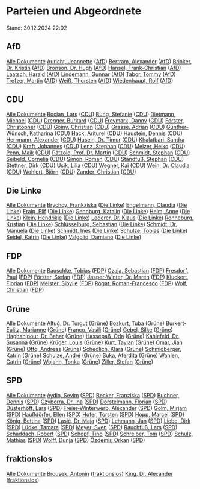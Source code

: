 # Parteien und Abgeordnete

Stand: 30.12.2024 22:02


## AfD

[Alle Dokumente](fraktion_afd.md)
[Auricht, Jeannette](autor_auricht_jeannette_afd.md) ([AfD](fraktion_afd.md))
[Bertram, Alexander](autor_bertram_alexander_afd.md) ([AfD](fraktion_afd.md))
[Brinker, Dr. Kristin](autor_brinker_dr_kristin_afd.md) ([AfD](fraktion_afd.md))
[Bronson, Dr. Hugh](autor_bronson_dr_hugh_afd.md) ([AfD](fraktion_afd.md))
[Hansel, Frank-Christian](autor_hansel_frank-christian_afd.md) ([AfD](fraktion_afd.md))
[Laatsch, Harald](autor_laatsch_harald_afd.md) ([AfD](fraktion_afd.md))
[Lindemann, Gunnar](autor_lindemann_gunnar_afd.md) ([AfD](fraktion_afd.md))
[Tabor, Tommy](autor_tabor_tommy_afd.md) ([AfD](fraktion_afd.md))
[Trefzer, Martin](autor_trefzer_martin_afd.md) ([AfD](fraktion_afd.md))
[Weiß, Thorsten](autor_weiss_thorsten_afd.md) ([AfD](fraktion_afd.md))
[Wiedenhaupt, Rolf](autor_wiedenhaupt_rolf_afd.md) ([AfD](fraktion_afd.md))

## CDU

[Alle Dokumente](fraktion_cdu.md)
[Bocian, Lars](autor_bocian_lars_cdu.md) ([CDU](fraktion_cdu.md))
[Bung, Stefanie](autor_bung_stefanie_cdu.md) ([CDU](fraktion_cdu.md))
[Dietmann, Michael](autor_dietmann_michael_cdu.md) ([CDU](fraktion_cdu.md))
[Dregger, Burkard](autor_dregger_burkard_cdu.md) ([CDU](fraktion_cdu.md))
[Freymark, Danny](autor_freymark_danny_cdu.md) ([CDU](fraktion_cdu.md))
[Förster, Christopher](autor_foerster_christopher_cdu.md) ([CDU](fraktion_cdu.md))
[Goiny, Christian](autor_goiny_christian_cdu.md) ([CDU](fraktion_cdu.md))
[Grasse, Adrian](autor_grasse_adrian_cdu.md) ([CDU](fraktion_cdu.md))
[Günther-Wünsch, Katharina](autor_guenther-wuensch_katharina_cdu.md) ([CDU](fraktion_cdu.md))
[Hack, Ariturel](autor_hack_ariturel_cdu.md) ([CDU](fraktion_cdu.md))
[Haustein, Dennis](autor_haustein_dennis_cdu.md) ([CDU](fraktion_cdu.md))
[Herrmann, Alexander](autor_herrmann_alexander_cdu.md) ([CDU](fraktion_cdu.md))
[Husein, Dr. Timur](autor_husein_dr_timur_cdu.md) ([CDU](fraktion_cdu.md))
[Khalatbari, Sandra](autor_khalatbari_sandra_cdu.md) ([CDU](fraktion_cdu.md))
[Kraft, Johannes](autor_kraft_johannes_cdu.md) ([CDU](fraktion_cdu.md))
[Lenz, Stephan](autor_lenz_stephan_cdu.md) ([CDU](fraktion_cdu.md))
[Melzer, Heiko](autor_melzer_heiko_cdu.md) ([CDU](fraktion_cdu.md))
[Penn, Maik](autor_penn_maik_cdu.md) ([CDU](fraktion_cdu.md))
[Pätzold, Prof. Dr. Martin](autor_paetzold_prof_dr_martin_cdu.md) ([CDU](fraktion_cdu.md))
[Schmidt, Stephan](autor_schmidt_stephan_cdu.md) ([CDU](fraktion_cdu.md))
[Seibeld, Cornelia](autor_seibeld_cornelia_cdu.md) ([CDU](fraktion_cdu.md))
[Simon, Roman](autor_simon_roman_cdu.md) ([CDU](fraktion_cdu.md))
[Standfuß, Stephan](autor_standfuss_stephan_cdu.md) ([CDU](fraktion_cdu.md))
[Stettner, Dirk](autor_stettner_dirk_cdu.md) ([CDU](fraktion_cdu.md))
[Usik, Lilia](autor_usik_lilia_cdu.md) ([CDU](fraktion_cdu.md))
[Wegner, Kai](autor_wegner_kai_cdu.md) ([CDU](fraktion_cdu.md))
[Wein, Dr. Claudia](autor_wein_dr_claudia_cdu.md) ([CDU](fraktion_cdu.md))
[Wohlert, Björn](autor_wohlert_bjoern_cdu.md) ([CDU](fraktion_cdu.md))
[Zander, Christian](autor_zander_christian_cdu.md) ([CDU](fraktion_cdu.md))

## Die Linke

[Alle Dokumente](fraktion_die_linke.md)
[Brychcy, Frankziska](autor_brychcy_frankziska_die_linke.md) ([Die Linke](fraktion_die_linke.md))
[Engelmann, Claudia](autor_engelmann_claudia_die_linke.md) ([Die Linke](fraktion_die_linke.md))
[Eralp, Elif](autor_eralp_elif_die_linke.md) ([Die Linke](fraktion_die_linke.md))
[Gennburg, Katalin](autor_gennburg_katalin_die_linke.md) ([Die Linke](fraktion_die_linke.md))
[Helm, Anne](autor_helm_anne_die_linke.md) ([Die Linke](fraktion_die_linke.md))
[Klein, Hendrikje](autor_klein_hendrikje_die_linke.md) ([Die Linke](fraktion_die_linke.md))
[Lederer, Dr. Klaus](autor_lederer_dr_klaus_die_linke.md) ([Die Linke](fraktion_die_linke.md))
[Ronneburg, Kristian](autor_ronneburg_kristian_die_linke.md) ([Die Linke](fraktion_die_linke.md))
[Schlüsselburg, Sebastian](autor_schluesselburg_sebastian_die_linke.md) ([Die Linke](fraktion_die_linke.md))
[Schmidt, Dr. Manuela](autor_schmidt_dr_manuela_die_linke.md) ([Die Linke](fraktion_die_linke.md))
[Schmidt, Ines](autor_schmidt_ines_die_linke.md) ([Die Linke](fraktion_die_linke.md))
[Schulze, Tobias](autor_schulze_tobias_die_linke.md) ([Die Linke](fraktion_die_linke.md))
[Seidel, Katrin](autor_seidel_katrin_die_linke.md) ([Die Linke](fraktion_die_linke.md))
[Valgolio, Damiano](autor_valgolio_damiano_die_linke.md) ([Die Linke](fraktion_die_linke.md))

## FDP

[Alle Dokumente](fraktion_fdp.md)
[Bauschke, Tobias](autor_bauschke_tobias_fdp.md) ([FDP](fraktion_fdp.md))
[Czaja, Sebastian](autor_czaja_sebastian_fdp.md) ([FDP](fraktion_fdp.md))
[Fresdorf, Paul](autor_fresdorf_paul_fdp.md) ([FDP](fraktion_fdp.md))
[Förster, Stefan](autor_foerster_stefan_fdp.md) ([FDP](fraktion_fdp.md))
[Jasper-Winter, Dr. Maren](autor_jasper-winter_dr_maren_fdp.md) ([FDP](fraktion_fdp.md))
[Kluckert, Florian](autor_kluckert_florian_fdp.md) ([FDP](fraktion_fdp.md))
[Meister, Sibylle](autor_meister_sibylle_fdp.md) ([FDP](fraktion_fdp.md))
[Rogat, Roman-Francesco](autor_rogat_roman-francesco_fdp.md) ([FDP](fraktion_fdp.md))
[Wolf, Christian](autor_wolf_christian_fdp.md) ([FDP](fraktion_fdp.md))

## Grüne

[Alle Dokumente](fraktion_gruene.md)
[Altuǧ, Dr. Turgut](autor_altug_dr_turgut_gruene.md) ([Grüne](fraktion_gruene.md))
[Bozkurt, Tuba](autor_bozkurt_tuba_gruene.md) ([Grüne](fraktion_gruene.md))
[Burkert-Eulitz, Marianne](autor_burkert-eulitz_marianne_gruene.md) ([Grüne](fraktion_gruene.md))
[Franco, Vasili](autor_franco_vasili_gruene.md) ([Grüne](fraktion_gruene.md))
[Gebel, Silke](autor_gebel_silke_gruene.md) ([Grüne](fraktion_gruene.md))
[Haghanipour, Dr. Bahar](autor_haghanipour_dr_bahar_gruene.md) ([Grüne](fraktion_gruene.md))
[Hassepaß, Oda](autor_hassepass_oda_gruene.md) ([Grüne](fraktion_gruene.md))
[Kahlefeld, Dr. Susanna](autor_kahlefeld_dr_susanna_gruene.md) ([Grüne](fraktion_gruene.md))
[Krüger, Louis](autor_krueger_louis_gruene.md) ([Grüne](fraktion_gruene.md))
[Kurt, Taylan](autor_kurt_taylan_gruene.md) ([Grüne](fraktion_gruene.md))
[Omar, Jian](autor_omar_jian_gruene.md) ([Grüne](fraktion_gruene.md))
[Otto, Andreas](autor_otto_andreas_gruene.md) ([Grüne](fraktion_gruene.md))
[Schedlich, Klara](autor_schedlich_klara_gruene.md) ([Grüne](fraktion_gruene.md))
[Schmidberger, Katrin](autor_schmidberger_katrin_gruene.md) ([Grüne](fraktion_gruene.md))
[Schulze, André](autor_schulze_andre_gruene.md) ([Grüne](fraktion_gruene.md))
[Suka, Aferdita](autor_suka_aferdita_gruene.md) ([Grüne](fraktion_gruene.md))
[Wahlen, Catrin](autor_wahlen_catrin_gruene.md) ([Grüne](fraktion_gruene.md))
[Wojahn, Tonka](autor_wojahn_tonka_gruene.md) ([Grüne](fraktion_gruene.md))
[Ziller, Stefan](autor_ziller_stefan_gruene.md) ([Grüne](fraktion_gruene.md))

## SPD

[Alle Dokumente](fraktion_spd.md)
[Aydin, Sevim](autor_aydin_sevim_spd.md) ([SPD](fraktion_spd.md))
[Becker, Franziska](autor_becker_franziska_spd.md) ([SPD](fraktion_spd.md))
[Buchner, Dennis](autor_buchner_dennis_spd.md) ([SPD](fraktion_spd.md))
[Czyborra, Dr. Ina](autor_czyborra_dr_ina_spd.md) ([SPD](fraktion_spd.md))
[Dörstelmann, Florian](autor_doerstelmann_florian_spd.md) ([SPD](fraktion_spd.md))
[Düsterhöft, Lars](autor_duesterhoeft_lars_spd.md) ([SPD](fraktion_spd.md))
[Freier-Winterwerb, Alexander](autor_freier-winterwerb_alexander_spd.md) ([SPD](fraktion_spd.md))
[Golm, Mirjam](autor_golm_mirjam_spd.md) ([SPD](fraktion_spd.md))
[Haußdörfer, Ellen](autor_haussdoerfer_ellen_spd.md) ([SPD](fraktion_spd.md))
[Hofer, Torsten](autor_hofer_torsten_spd.md) ([SPD](fraktion_spd.md))
[Hopp, Marcel](autor_hopp_marcel_spd.md) ([SPD](fraktion_spd.md))
[König, Bettina](autor_koenig_bettina_spd.md) ([SPD](fraktion_spd.md))
[Lasić, Dr. Maja](autor_lasic_dr_maja_spd.md) ([SPD](fraktion_spd.md))
[Lehmann, Jan](autor_lehmann_jan_spd.md) ([SPD](fraktion_spd.md))
[Liebe, Dirk](autor_liebe_dirk_spd.md) ([SPD](fraktion_spd.md))
[Lüdke, Tamara](autor_luedke_tamara_spd.md) ([SPD](fraktion_spd.md))
[Meyer, Sven](autor_meyer_sven_spd.md) ([SPD](fraktion_spd.md))
[Rauchfuß, Lars](autor_rauchfuss_lars_spd.md) ([SPD](fraktion_spd.md))
[Schaddach, Robert](autor_schaddach_robert_spd.md) ([SPD](fraktion_spd.md))
[Schopf, Tino](autor_schopf_tino_spd.md) ([SPD](fraktion_spd.md))
[Schreiber, Tom](autor_schreiber_tom_spd.md) ([SPD](fraktion_spd.md))
[Schulz, Mathias](autor_schulz_mathias_spd.md) ([SPD](fraktion_spd.md))
[Wolff, Dunja](autor_wolff_dunja_spd.md) ([SPD](fraktion_spd.md))
[Özdemir, Orkan](autor_oezdemir_orkan_spd.md) ([SPD](fraktion_spd.md))

## fraktionslos

[Alle Dokumente](fraktion_fraktionslos.md)
[Brousek, Antonin](autor_brousek_antonin_fraktionslos.md) ([fraktionslos](fraktion_fraktionslos.md))
[King, Dr. Alexander](autor_king_dr_alexander_fraktionslos.md) ([fraktionslos](fraktion_fraktionslos.md))
